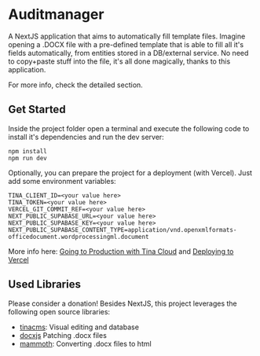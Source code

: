 # Auditmanager

A NextJS application that aims to automatically fill template files. Imagine opening a .DOCX file with a pre-defined template that is able to fill all it's fields automatically, from entities stored in a DB/external service. No need to copy+paste stuff into the file, it's all done magically, thanks to this application. 

For more info, check the detailed section.

## Get Started

Inside the project folder open a terminal and execute the following code to install it's dependencies and run the dev server:

```
npm install
npm run dev
```

Optionally, you can prepare the project for a deployment (with Vercel). Just add some environment variables:

```
TINA_CLIENT_ID=<your value here>
TINA_TOKEN=<your value here>
VERCEL_GIT_COMMIT_REF=<your value here>
NEXT_PUBLIC_SUPABASE_URL=<your value here>
NEXT_PUBLIC_SUPABASE_KEY=<your value here>
NEXT_PUBLIC_SUPABASE_CONTENT_TYPE=application/vnd.openxmlformats-officedocument.wordprocessingml.document
```

More info here: [Going to Production with Tina Cloud](https://tina.io/docs/tina-cloud/overview/) and [Deploying to Vercel](https://tina.io/docs/tina-cloud/deployment-options/vercel/)

## Used Libraries

Please consider a donation! Besides NextJS, this project leverages the following open source libraries:

- [tinacms](https://github.com/tinacms/tinacms): Visual editing and database
- [docxjs](https://github.com/dolanmiu/docx) Patching .docx files
- [mammoth](https://github.com/mwilliamson/mammoth.js): Converting .docx files to html
